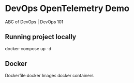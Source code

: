 # DevOps OpenTelemetry Demo
ABC of DevOps | DevOps 101 


## Running project locally
docker-compose up -d


## Docker
Dockerfile
docker Images
docker containers
